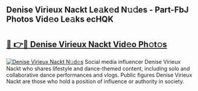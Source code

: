 ## Denise Virieux Nackt Le𝚊k𝚎d N𝚞𝚍es - Part-FbJ Photos Vid𝚎o Le𝚊ks ecHQK

# <h2><a href="http://fb0f5c.evod.top/?m=Denise+Virieux+Nackt">🔗 👉🔴 Denise Virieux Nackt Vid𝚎o Ph𝚘t𝚘s</a></h2>

[![Denise Virieux Nackt N𝚞d𝚎s](https://i.imgur.com/8V9OHl7.gif)](http://fb0f5c.evod.top/?m=Denise+Virieux+Nackt)
Social media influencer Denise Virieux Nackt who shares lifestyle and dance-themed content, including solo and collaborative dance performances and vlogs. Public figures Denise Virieux Nackt are those who hold a position of influence or authority in society. 
